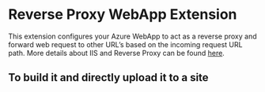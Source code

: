 Reverse Proxy WebApp Extension
========================

This extension configures your Azure WebApp to act as a reverse proxy and forward web request to other URL’s based on the incoming request URL path. More details about IIS and Reverse Proxy can be found [here](http://www.iis.net/learn/extensions/url-rewrite-module/reverse-proxy-with-url-rewrite-v2-and-application-request-routing).


## To build it and directly upload it to a site